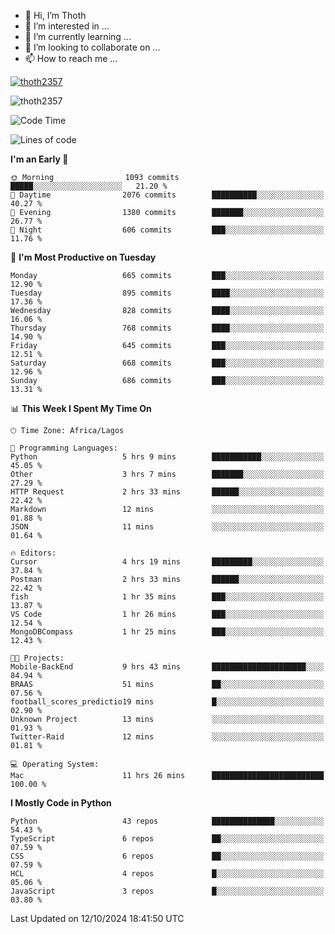 <!---
thoth2357/thoth2357 is a ✨ special ✨ repository because its `README.md` (this file) appears on your GitHub profile.
You can click the Preview link to take a look at your changes.
--->

- 👋 Hi, I’m Thoth
- 👀 I’m interested in ...
- 🌱 I’m currently learning ...
- 💞️ I’m looking to collaborate on ...
- 📫 How to reach me ...


<p align="left"> <a href="https://github.com/ryo-ma/github-profile-trophy"><img src="https://github-profile-trophy.vercel.app/?username=thoth2357&theme=gruvbox&no-bg=true&no-frame=false&title=MultiLanguage,Commits,Repositories,Stars,Followers,PullRequest,Reviews,Issues" alt="thoth2357" /></a> </p>

<p align="left"> <img src="https://komarev.com/ghpvc/?username=thoth2357&label=Profile%20views&color=0e75b6&style=flat" alt="thoth2357" /> </p>

<!--START_SECTION:waka-->
![Code Time](http://img.shields.io/badge/Code%20Time-3%2C317%20hrs%2010%20mins-blue)

![Lines of code](https://img.shields.io/badge/From%20Hello%20World%20I%27ve%20Written-30.7%20million%20lines%20of%20code-blue)

**I'm an Early 🐤** 

```text
🌞 Morning                1093 commits        █████░░░░░░░░░░░░░░░░░░░░   21.20 % 
🌆 Daytime                2076 commits        ██████████░░░░░░░░░░░░░░░   40.27 % 
🌃 Evening                1380 commits        ███████░░░░░░░░░░░░░░░░░░   26.77 % 
🌙 Night                  606 commits         ███░░░░░░░░░░░░░░░░░░░░░░   11.76 % 
```
📅 **I'm Most Productive on Tuesday** 

```text
Monday                   665 commits         ███░░░░░░░░░░░░░░░░░░░░░░   12.90 % 
Tuesday                  895 commits         ████░░░░░░░░░░░░░░░░░░░░░   17.36 % 
Wednesday                828 commits         ████░░░░░░░░░░░░░░░░░░░░░   16.06 % 
Thursday                 768 commits         ████░░░░░░░░░░░░░░░░░░░░░   14.90 % 
Friday                   645 commits         ███░░░░░░░░░░░░░░░░░░░░░░   12.51 % 
Saturday                 668 commits         ███░░░░░░░░░░░░░░░░░░░░░░   12.96 % 
Sunday                   686 commits         ███░░░░░░░░░░░░░░░░░░░░░░   13.31 % 
```


📊 **This Week I Spent My Time On** 

```text
🕑︎ Time Zone: Africa/Lagos

💬 Programming Languages: 
Python                   5 hrs 9 mins        ███████████░░░░░░░░░░░░░░   45.05 % 
Other                    3 hrs 7 mins        ███████░░░░░░░░░░░░░░░░░░   27.29 % 
HTTP Request             2 hrs 33 mins       ██████░░░░░░░░░░░░░░░░░░░   22.42 % 
Markdown                 12 mins             ░░░░░░░░░░░░░░░░░░░░░░░░░   01.88 % 
JSON                     11 mins             ░░░░░░░░░░░░░░░░░░░░░░░░░   01.64 % 

🔥 Editors: 
Cursor                   4 hrs 19 mins       █████████░░░░░░░░░░░░░░░░   37.84 % 
Postman                  2 hrs 33 mins       ██████░░░░░░░░░░░░░░░░░░░   22.42 % 
fish                     1 hr 35 mins        ███░░░░░░░░░░░░░░░░░░░░░░   13.87 % 
VS Code                  1 hr 26 mins        ███░░░░░░░░░░░░░░░░░░░░░░   12.54 % 
MongoDBCompass           1 hr 25 mins        ███░░░░░░░░░░░░░░░░░░░░░░   12.43 % 

🐱‍💻 Projects: 
Mobile-BackEnd           9 hrs 43 mins       █████████████████████░░░░   84.94 % 
BRAAS                    51 mins             ██░░░░░░░░░░░░░░░░░░░░░░░   07.56 % 
football_scores_predictio19 mins             █░░░░░░░░░░░░░░░░░░░░░░░░   02.90 % 
Unknown Project          13 mins             ░░░░░░░░░░░░░░░░░░░░░░░░░   01.93 % 
Twitter-Raid             12 mins             ░░░░░░░░░░░░░░░░░░░░░░░░░   01.81 % 

💻 Operating System: 
Mac                      11 hrs 26 mins      █████████████████████████   100.00 % 
```

**I Mostly Code in Python** 

```text
Python                   43 repos            ██████████████░░░░░░░░░░░   54.43 % 
TypeScript               6 repos             ██░░░░░░░░░░░░░░░░░░░░░░░   07.59 % 
CSS                      6 repos             ██░░░░░░░░░░░░░░░░░░░░░░░   07.59 % 
HCL                      4 repos             █░░░░░░░░░░░░░░░░░░░░░░░░   05.06 % 
JavaScript               3 repos             █░░░░░░░░░░░░░░░░░░░░░░░░   03.80 % 
```




 Last Updated on 12/10/2024 18:41:50 UTC
<!--END_SECTION:waka-->
<!--![](http://github-profile-summary-cards.vercel.app/api/cards/profile-details?username=thoth2357&theme=2077)

![](http://github-profile-summary-cards.vercel.app/api/cards/stats?username=thoth2357&theme=2077)![](http://github-profile-summary-cards.vercel.app/api/cards/productive-time?username=thoth2357&theme=2077&utcOffset=8) -->
